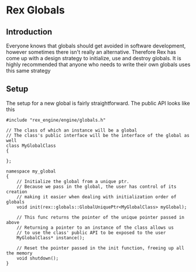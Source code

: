 # Rex Globals

## Introduction
Everyone knows that globals should get avoided in software development, however sometimes there isn't really an alternative. Therefore Rex has come up with a design strategy to initialize, use and destroy globals. It is highly recommended that anyone who needs to write their own globals uses this same strategy

## Setup
The setup for a new global is fairly straightforward. The public API looks like this

```
#include "rex_engine/engine/globals.h"

// The class of which an instance will be a global
// The class's public interface will be the interface of the global as well
class MyGlobalClass
{

};

namespace my_global
{
    // Initialize the global from a unique ptr.
    // Because we pass in the global, the user has control of its creation
    // making it easier when dealing with initialization order of globals
    void init(rex::globals::GlobalUniquePtr<MyGlobalClass> myGlobal);

    // This func returns the pointer of the unique pointer passed in above
    // Returning a pointer to an instance of the class allows us
    // to use the class' public API to be exposed to the user
    MyGlobalClass* instance();

    // Reset the pointer passed in the init function, freeing up all the memory
    void shutdown();
}
```